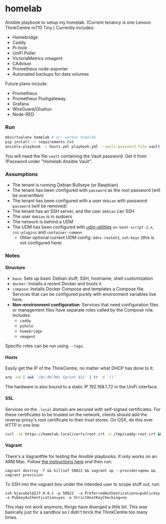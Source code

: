 # homelab

Ansible playbook to setup my homelab. (Current tenancy is one Lenovo ThinkCentre m710 Tiny.) Currently includes:
  * Homebridge
  * Caddy
  * Pi-hole
  * UniFi Poller
  * VictoriaMetrics vmagent
  * CAdvisor
  * Prometheus node-exporter
  * Automated backups for data volumes

Future plans include:
  * Prometheus
  * Prometheus Pushgateway
  * Grafana
  * WireGuard/Gluetun
  * Node-RED

### Run

```sh
mkvirtualenv homelab # or: workon homelab
pip install -r requirements.txt
ansible-playbook -i hosts.yml playbook.yml --vault-password-file vault
```

You will need the file `vault` containing the Vault password. Get it from 1Password under "Homelab Ansible Vault".

### Assumptions
* The tenant is running Debian Bullseye (or Raspbian)
* The tenant has been configured with `password` as the root password (will be overwritten)
* The tenant has been configured with a user `debian` with password `password` (will be removed)
* The tenant has an SSH server, and the user `debian` can SSH
* The user `debian` is in sudoers
* The network is behind a UDM
* The UDM has been configured with [udm-utilities](https://github.com/boostchicken/udm-utilities) `on-boot-script-2.x`, `cni-plugins` and `container-common`
  * Other optional current UDM config: `ddns-route53`, `ssh-keys` (this is not configured here)

### Notes

#### Structure
* `base`: Sets up basic Debian stuff; SSH, hostname, shell customization
* `docker`: Installs a recent Docker and boots it
* `compose`: Installs Docker Compose and templates a Compose file. Services that can be configured purely with environment variables live here.
* **Non-environment configuration**: Services that need configuration files or management files have separate roles called by the Compose role. Includes:
  * `caddy`
  * `pihole`
  * `homebridge`
  * `vmagent`

Specific roles can be run using `--tags`.

#### Hosts
Easily get the IP of the ThinkCentre, no matter what DHCP has done to it:

```sh
arp -na | awk '/6c:4b:90/ {print $2}' | tr -d '()'
```

The hardware is also bound to a static IP 192.168.1.72 in the UniFi interface.

#### SSL
Services on the `.local` domain are secured with self-signed certificates. For these certificates to be trusted on the network, clients should add the reverse proxy's root certificate to their trust stores. On OSX, do this over HTTP in one line:

```sh
curl -sk https://homelab.local/certs/root.crt -o /tmp/caddy-root.crt && sudo security add-trusted-cert -d -r trustRoot -k /Library/Keychains/System.keychain /tmp/caddy-root.crt
```

#### Vagrant
There's a Vagrantfile for testing the Ansible playbooks. It only works on an ARM Mac. Follow [the instructions here](https://plugin-activation.hashicorp.com/perk/boxes/debian-11-genericcloud-arm64) and then run:

```
vagrant destroy -f && killsof 50022 && vagrant up --provider=qemu && vagrant provision
```

To SSH into the vagrant box under the intended user to scope stuff out, run:

```
ssh bjacobel@127.0.0.1 -p 50022  -o PreferredAuthentications=publickey -o PubkeyAuthentication=yes -o StrictHostKeyChecking=no
```

This may not work anymore; things have diverged a little bit. This was basically just for a sandbox so I didn't brick the ThinkCentre too many times.
